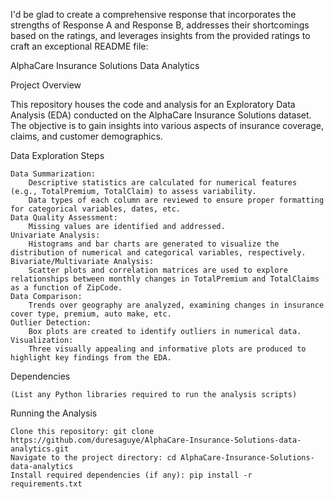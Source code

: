I'd be glad to create a comprehensive response that incorporates the strengths of Response A and Response B, addresses their shortcomings based on the ratings, and leverages insights from the provided ratings to craft an exceptional README file:

AlphaCare Insurance Solutions Data Analytics

Project Overview

This repository houses the code and analysis for an Exploratory Data Analysis (EDA) conducted on the AlphaCare Insurance Solutions dataset. The objective is to gain insights into various aspects of insurance coverage, claims, and customer demographics.

Data Exploration Steps

    Data Summarization:
        Descriptive statistics are calculated for numerical features (e.g., TotalPremium, TotalClaim) to assess variability.
        Data types of each column are reviewed to ensure proper formatting for categorical variables, dates, etc.
    Data Quality Assessment:
        Missing values are identified and addressed.
    Univariate Analysis:
        Histograms and bar charts are generated to visualize the distribution of numerical and categorical variables, respectively.
    Bivariate/Multivariate Analysis:
        Scatter plots and correlation matrices are used to explore relationships between monthly changes in TotalPremium and TotalClaims as a function of ZipCode.
    Data Comparison:
        Trends over geography are analyzed, examining changes in insurance cover type, premium, auto make, etc.
    Outlier Detection:
        Box plots are created to identify outliers in numerical data.
    Visualization:
        Three visually appealing and informative plots are produced to highlight key findings from the EDA.



Dependencies

    (List any Python libraries required to run the analysis scripts)

Running the Analysis

    Clone this repository: git clone https://github.com/duresaguye/AlphaCare-Insurance-Solutions-data-analytics.git
    Navigate to the project directory: cd AlphaCare-Insurance-Solutions-data-analytics
    Install required dependencies (if any): pip install -r requirements.txt
 

